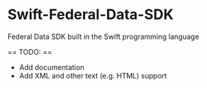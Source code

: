 Swift-Federal-Data-SDK
======================

Federal Data SDK built in the Swift programming language

== TODO: ==
* Add documentation
* Add XML and other text (e.g. HTML) support

